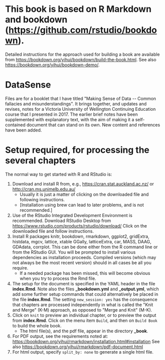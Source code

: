 # This book is based on R Markdown and **bookdown** (https://github.com/rstudio/bookdown). 

Detailed instructions for the approach used for building a book are 
available from https://bookdown.org/yihui/bookdown/build-the-book.html.
See also https://bookdown.org/yihui/bookdown-demo/.

# DataSense
Files are for a booklet that I have titled "Making Sense of Data --
Common fallacies and misunderstandings".  It brings together, and
updates and revises, notes for a Victoria University of Wellington 
Continuing Education course that I presented in 2017.  The earlier
brief notes have been supplemented with explanatory text, with the
aim of making it a self-contained document that can stand on its 
own. New content and references have been added.

# Setup required, for processing the several chapters

The normal way to get started with R and RStudio is:  
1)  Download and install R from, e.g., https://cran.stat.auckland.ac.nz/
or http://cran.ms.unimelb.edu.au/  
     + Usually it is just a matter of clicking on the downloaded 
     file and following instructions.  
     + [Installation using brew can  lead to later problems, 
     and is not recommended.]  
2) Use of the RStudio Integrated Development Environment is recommended.
Download RStudio Desktop from
 https://www.rstudio.com/products/rstudio/download/
Click on the downloaded file and follow instructions.  
3) Install R packages knitr, bookdown, rmarkdown, ggplot2, gridExtra,
histdata, mgcv, lattice, xtable GGally, latticeExtra, car, MASS, DAAG,
GDAdata, corrplot.  This can be done either from the R command 
line or from the RStudio GUI.  You will be prompted to install 
various dependencies as installation proceeds.  Compiled versions
(which may not always be the most recent version) should in all 
cases be all you require.
    + If a needed package has been missed, this will become obvious
when you try to process the Rmd file. 
4) The setup for the document is specified in the YAML header in
the file **index.Rmd**.  Note also the files **_bookdown.yml**
and **_output.yml**, which add some further setup commands that
could alternatively be placed in the file **index.Rmd**.
The setting `new_session: yes` has the consequence that chapters 
are processed independently in what is called the "Knit and Merge" 
(K-M) approach, as opposed to "Merge and Knit" (M-K).
5) Click on `knit` to preview an individual chapter, or to
preview the output from **index.Rmd**.  Click on the menu
item `Build`, and then on `Build Book` to build the whole book.
    + The html file(s), and the pdf file, appear in the directory **_book**.
6) For PDF output, see the requirements noted at:
https://bookdown.org/yihui/rmarkdown/installation.html#installation
See also
https://bookdown.org/yihui/rmarkdown/pdf-document.html 
7) For html output, specify `split_by: none` to generate a single
html file.


